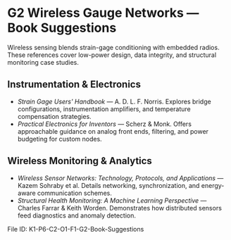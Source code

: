 # G2 Wireless Gauge Networks — Book Suggestions

Wireless sensing blends strain-gage conditioning with embedded radios. These references cover low-power design, data integrity, and structural monitoring case studies.

## Instrumentation & Electronics
- *Strain Gage Users' Handbook* — A. D. L. F. Norris. Explores bridge configurations, instrumentation amplifiers, and temperature compensation strategies.
- *Practical Electronics for Inventors* — Scherz & Monk. Offers approachable guidance on analog front ends, filtering, and power budgeting for custom nodes.

## Wireless Monitoring & Analytics
- *Wireless Sensor Networks: Technology, Protocols, and Applications* — Kazem Sohraby et al. Details networking, synchronization, and energy-aware communication schemes.
- *Structural Health Monitoring: A Machine Learning Perspective* — Charles Farrar & Keith Worden. Demonstrates how distributed sensors feed diagnostics and anomaly detection.

File ID: K1-P6-C2-O1-F1-G2-Book-Suggestions
